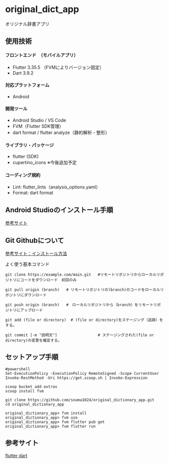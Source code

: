 # original_dict_app
オリジナル辞書アプリ

## 使用技術
#### フロントエンド　（モバイルアプリ）
- Flutter 3.35.5 （FVMによりバージョン固定）
- Dart 3.9.2

#### 対応プラットフォーム
- Android 

#### 開発ツール
- Android Studio / VS Code
- FVM（Flutter SDK管理）
- dart format / flutter analyze（静的解析・整形）

#### ライブラリ・パッケージ
- flutter (SDK)
- cupertino_icons
※今後追加予定

#### コーディング規約
- Lint: flutter_lints（analysis_options.yaml）
- Format: dart format


## Android Studioのインストール手順
[参考サイト](https://zenn.dev/heyhey1028/books/flutter-basics/viewer/getting_started_windows#3.android-studio-%E3%81%AE%E3%82%BB%E3%83%83%E3%83%88%E3%82%A2%E3%83%83%E3%83%97)

## Git Githubについて
[参考サイト：インストール方法](https://qiita.com/takeru-hirai/items/4fbe6593d42f9a844b1c)


よく使う基本コマンド
```
git clone https://example.com/main.git   #リモートリポジトリからローカルリポジトリにコードをダウンロード　初回のみ

git pull origin (branch)   # リモートリポジトリの(branch)のコードをローカルリポジトリにダウンロード

git push origin (branch)   #　ローカルリポジトリから（branch）をリモートリポジトリにアップロード

git add (file or directory)  # (file or directory)をステージング（追跡）をする。

git commit [-m "説明文"]                  # ステージングされた(file or directory)の変更を確定する。

```

## セットアップ手順
```
#powershell
Set-ExecutionPolicy -ExecutionPolicy RemoteSigned -Scope CurrentUser
Invoke-RestMethod -Uri https://get.scoop.sh | Invoke-Expression

scoop bucket add extras
scoop install fvm

git clone https://github.com/souma1024/original_dictionary_app.git
cd original_dictionary_app

original_dictionary_app> fvm install
original_dictionary_app> fvm use
original_dictionary_app> fvm flutter pub get
original_dictionary_app> fvm flutter run
```

## 参考サイト
[flutter dart](https://zenn.dev/heyhey1028/books/flutter-basics/viewer/dart_intro)







